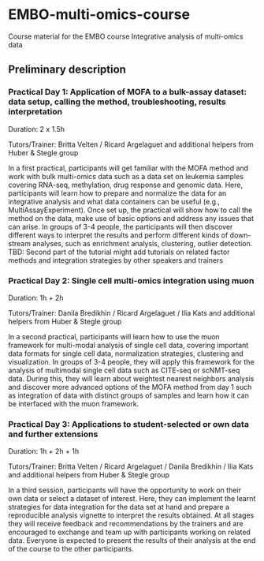 # EMBO-multi-omics-course
Course material for the EMBO course Integrative analysis of multi-omics data

## Preliminary description

### Practical Day 1: Application of MOFA to a bulk-assay dataset: data setup, calling the method, troubleshooting, results interpretation
Duration: 2 x 1.5h

Tutors/Trainer:  Britta Velten / Ricard Argelaguet and additional helpers from Huber & Stegle group

In a first practical, participants will get familiar with the MOFA method and work with  bulk multi-omics data such as a data set on leukemia samples covering RNA-seq, methylation, drug response and genomic data. Here, participants will learn how to prepare and normalize the data for an integrative analysis and what data containers can be useful (e.g., MultiAssayExperiment). Once set up, the practical will show how to call the method on the data, make use of basic options and address any issues that can arise. In groups of 3-4 people, the participants will then discover different ways to interpret the results and perform different kinds of down-stream analyses, such as enrichment analysis, clustering, outlier detection. TBD: Second part of the tutorial might add tutorials on related factor methods and integration strategies by other speakers and trainers

### Practical Day 2:  Single cell multi-omics integration using muon
Duration: 1h + 2h

Tutors/Trainer:  Danila Bredikhin / Ricard Argelaguet / Ilia Kats and additional helpers from Huber & Stegle group

In a second practical, participants will learn how to use the muon framework for multi-modal analysis of single cell data, covering important data formats for single cell data, normalization strategies, clustering and visualization. In groups of 3-4 people, they will apply this framework for the analysis of multimodal single cell data such as CITE-seq or scNMT-seq data. During this, they will learn about weightest nearest neighbors analysis and discover more advanced options of the MOFA method from day 1 such as integration of data with distinct groups of samples and learn how it can be interfaced with the muon framework. 

### Practical Day 3: Applications to student-selected or own data and further extensions
Duration: 1h + 2h + 1h

Tutors/Trainer: Britta Velten / Ricard Argelaguet / Danila Bredikhin / Ilia Kats and additional helpers  from Huber & Stegle group

In a third session, participants will have the opportunity to work on their own data or select a dataset of interest. Here, they can implement the learnt strategies for data integration for the data set at hand and prepare a reproducible analysis vignette to interpret the results obtained. At all stages they will receive feedback and recommendations by the trainers and are encouraged to exchange and team up with participants working on related data. Everyone is expected to present the results of their analysis at the end of the course to the other participants.
